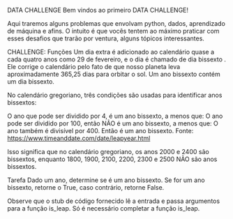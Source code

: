 DATA CHALLENGE
Bem vindos ao primeiro DATA CHALLENGE!

Aqui traremos alguns problemas que envolvam python, dados, aprendizado de máquina e afins. O intuito é que vocês tentem ao máximo praticar com esses desafios que trarão por ventura, alguns tópicos interessantes.

CHALLENGE: Funções
Um dia extra é adicionado ao calendário quase a cada quatro anos como 29 de fevereiro, e o dia é chamado de dia bissexto . Ele corrige o calendário pelo fato de que nosso planeta leva aproximadamente 365,25 dias para orbitar o sol. Um ano bissexto contém um dia bissexto.

No calendário gregoriano, três condições são usadas para identificar anos bissextos:

O ano que pode ser dividido por 4, é um ano bissexto, a menos que:
O ano pode ser dividido por 100, então NÃO é um ano bissexto, a menos que:
O ano também é divisível por 400. Então é um ano bissexto.
Fonte: https://www.timeanddate.com/date/leapyear.html

Isso significa que no calendário gregoriano, os anos 2000 e 2400 são bissextos, enquanto 1800, 1900, 2100, 2200, 2300 e 2500 NÃO são anos bissextos.

Tarefa
Dado um ano, determine se é um ano bissexto. Se for um ano bissexto, retorne o True, caso contrário, retorne False.

Observe que o stub de código fornecido lê a entrada e passa argumentos para a função is_leap. Só é necessário completar a função is_leap.
